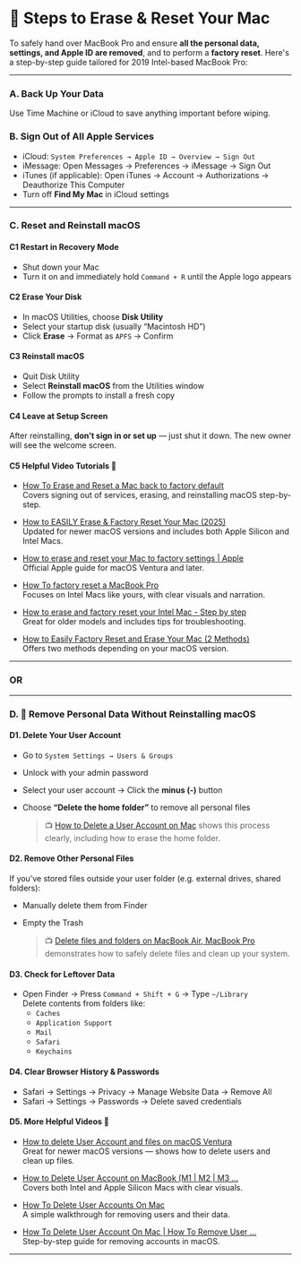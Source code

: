 # 🧼 Steps to Erase & Reset Your Mac
To safely hand over MacBook Pro and ensure **all the personal data, settings, and Apple ID are removed**, and to perform a **factory reset**. Here's a step-by-step guide tailored for 2019 Intel-based MacBook Pro:

---

### A. **Back Up Your Data**  
   Use Time Machine or iCloud to save anything important before wiping.

### B. **Sign Out of All Apple Services**  
   - iCloud: `System Preferences → Apple ID → Overview → Sign Out`  
   - iMessage: Open Messages → Preferences → iMessage → Sign Out  
   - iTunes (if applicable): Open iTunes → Account → Authorizations → Deauthorize This Computer  
   - Turn off **Find My Mac** in iCloud settings
---

### C. **Reset and Reinstall macOS**

#### **C1 Restart in Recovery Mode**  
   - Shut down your Mac  
   - Turn it on and immediately hold `Command + R` until the Apple logo appears

#### **C2 Erase Your Disk**  
   - In macOS Utilities, choose **Disk Utility**  
   - Select your startup disk (usually “Macintosh HD”)  
   - Click **Erase** → Format as `APFS` → Confirm

#### **C3 Reinstall macOS**  
   - Quit Disk Utility  
   - Select **Reinstall macOS** from the Utilities window  
   - Follow the prompts to install a fresh copy

#### **C4 Leave at Setup Screen**  
   After reinstalling, **don’t sign in or set up** — just shut it down. The new owner will see the welcome screen.

#### **C5 Helpful Video Tutorials 🎥**
- [How To Erase and Reset a Mac back to factory default](https://www.youtube.com/watch?v=RxhQtos5ruc&pp=0gcJCfwAo7VqN5tD)  
   Covers signing out of services, erasing, and reinstalling macOS step-by-step.

- [How to EASILY Erase & Factory Reset Your Mac (2025)](https://www.youtube.com/watch?v=NatbaqKBJTg)  
   Updated for newer macOS versions and includes both Apple Silicon and Intel Macs.

- [How to erase and reset your Mac to factory settings | Apple](https://www.youtube.com/watch?v=5ZK3KD3hmiI)  
   Official Apple guide for macOS Ventura and later.

- [How To factory reset a MacBook Pro](https://www.youtube.com/watch?v=yC6phgnIwZg&pp=0gcJCfwAo7VqN5tD)  
   Focuses on Intel Macs like yours, with clear visuals and narration.

- [How to erase and factory reset your Intel Mac - Step by step](https://www.youtube.com/watch?v=Mu6K3iITr5U)  
   Great for older models and includes tips for troubleshooting.

- [How to Easily Factory Reset and Erase Your Mac (2 Methods)](https://www.youtube.com/watch?v=jdID0QOQDiU&pp=0gcJCfwAo7VqN5tD)  
   Offers two methods depending on your macOS version.

---

### **OR**
---

### D. 🧹 Remove Personal Data Without Reinstalling macOS

#### **D1. Delete Your User Account**
- Go to `System Settings → Users & Groups`
- Unlock with your admin password
- Select your user account → Click the **minus (-)** button
- Choose **“Delete the home folder”** to remove all personal files

    > 📺 [How to Delete a User Account on Mac](https://www.youtube.com/watch?v=DjZV4Z0mdSk&pp=0gcJCfwAo7VqN5tD) shows this process clearly, including how to erase the home folder.

#### **D2. Remove Other Personal Files**
If you’ve stored files outside your user folder (e.g. external drives, shared folders):
- Manually delete them from Finder
- Empty the Trash

    > 📺 [Delete files and folders on MacBook Air, MacBook Pro](https://www.youtube.com/watch?v=HSE0VyXJEhU) demonstrates how to safely delete files and clean up your system.

#### **D3. Check for Leftover Data**
- Open Finder → Press `Command + Shift + G` → Type `~/Library`  
  Delete contents from folders like:
  - `Caches`
  - `Application Support`
  - `Mail`
  - `Safari`
  - `Keychains`

#### **D4. Clear Browser History & Passwords**
- Safari → Settings → Privacy → Manage Website Data → Remove All
- Safari → Settings → Passwords → Delete saved credentials

#### **D5. More Helpful Videos 🎥**

- [How to delete User Account and files on macOS Ventura](https://www.youtube.com/watch?v=EIrs8UQgYjk&pp=0gcJCfwAo7VqN5tD)  
  Great for newer macOS versions — shows how to delete users and clean up files.

- [How to Delete User Account on MacBook (M1 | M2 | M3 ...](https://www.youtube.com/watch?v=6KpmQMLlIRg&pp=0gcJCfwAo7VqN5tD)  
  Covers both Intel and Apple Silicon Macs with clear visuals.

- [How To Delete User Accounts On Mac](https://www.youtube.com/watch?v=_EoggysbCFg)  
  A simple walkthrough for removing users and their data.

- [How To Delete User Account On Mac | How To Remove User ...](https://www.youtube.com/watch?v=4rkQlue64qE)  
  Step-by-step guide for removing accounts in macOS.

---
